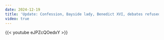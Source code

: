 ```yaml
---
date: 2024-12-19
title: 'Update: Confession, Bayside lady, Benedict XVI, debates refused'
video: true
---
```



{{< youtube eJPZcQOedxY >}}
